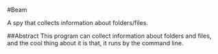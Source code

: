 #Beam

A spy that collects information about folders/files.


##Abstract
This program can collect information about folders and files, and the cool thing about it is that, it runs by the command line.



